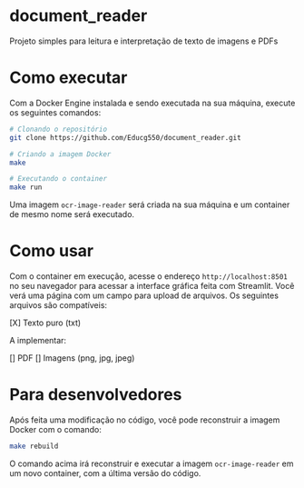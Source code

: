 # document_reader
Projeto simples para leitura e interpretação de texto de imagens e PDFs

# Como executar

Com a Docker Engine instalada e sendo executada na sua máquina, execute os seguintes comandos:

```bash
# Clonando o repositório
git clone https://github.com/Educg550/document_reader.git

# Criando a imagem Docker
make

# Executando o container
make run
```
Uma imagem `ocr-image-reader` será criada na sua máquina e um container de mesmo nome será executado.

# Como usar

Com o container em execução, acesse o endereço `http://localhost:8501` no seu navegador para acessar a interface gráfica feita com Streamlit. Você verá uma página com um campo para upload de arquivos. Os seguintes arquivos são compatíveis:

[X] Texto puro (txt)

A implementar:

[] PDF
[] Imagens (png, jpg, jpeg)

# Para desenvolvedores
Após feita uma modificação no código, você pode reconstruir a imagem Docker com o comando:

```bash
make rebuild
```

O comando acima irá reconstruir e executar a imagem `ocr-image-reader` em um novo container, com a última versão do código.
